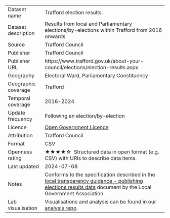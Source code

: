 <table>
<tr>
	<td>Dataset name</td>
	<td>Trafford election results.</td>
</tr>
<tr>
	<td>Dataset description</td>
	<td>Results from local and Parliamentary elections/by-elections within Trafford from 2016 onwards</td>
</tr>
<tr>
	<td>Source</td>
	<td>Trafford Council</td>
</tr>
<tr>
	<td>Publisher</td>
	<td>Trafford Council</td>
</tr>
<tr>
	<td>Publisher URL</td>
	<td>https://www.trafford.gov.uk/about-your-council/elections/election-results.aspx</td>
</tr>
<tr>
	<td>Geography</td>
	<td>Electoral Ward, Parliamentary Constituency</td>
</tr>
<tr>
	<td>Geographic coverage</td>
	<td>Trafford</td>
</tr>
<tr>
	<td>Temporal coverage</td>
	<td>2016-2024</td>
</tr>
<tr>
	<td>Update frequency</td>
	<td>Following an election/by-election</td>
</tr>
<tr>
	<td>Licence</td>
	<td><a href="http://www.nationalarchives.gov.uk/doc/open-government-licence/version/3/">Open Government Licence</a></td>
</tr>
<tr>
	<td>Attribution</td>
	<td>Trafford Council</td>
</tr>
<tr>
	<td>Format</td>
	<td>CSV</td>
</tr>
<tr>
	<td>Openness rating</td>
	<td>&#9733&#9733&#9733&#9733&#9734&nbsp; Structured data in open format (e.g. CSV) with URIs to describe data items.</td>
</tr>
<tr>
	<td>Last updated</td>
	<td>2024-07-08</td>
</tr>
<tr>
	<td>Notes</td>
	<td>Conforms to the specification described in the <a href="http://e-sd.org/vgTJ3">local transparency guidance - publishing elections results data</a> document by the Local Government Association.</td>
</tr>
<tr>
	<td>Lab visualisation</td>
	<td>Visualisations and analysis can be found in our <a href="https://github.com/traffordDataLab/analysis/tree/master/local_election">analysis repo</a>.</td>
</tr>
</table>
